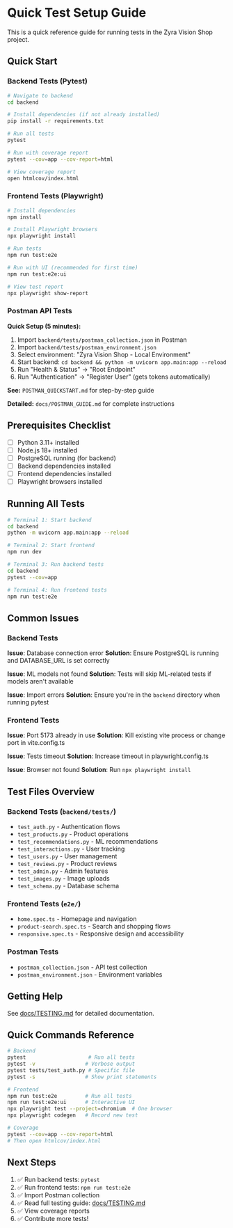 # Quick Test Setup Guide

This is a quick reference guide for running tests in the Zyra Vision Shop project.

## Quick Start

### Backend Tests (Pytest)

```bash
# Navigate to backend
cd backend

# Install dependencies (if not already installed)
pip install -r requirements.txt

# Run all tests
pytest

# Run with coverage report
pytest --cov=app --cov-report=html

# View coverage report
open htmlcov/index.html
```

### Frontend Tests (Playwright)

```bash
# Install dependencies
npm install

# Install Playwright browsers
npx playwright install

# Run tests
npm run test:e2e

# Run with UI (recommended for first time)
npm run test:e2e:ui

# View test report
npx playwright show-report
```

### Postman API Tests

**Quick Setup (5 minutes):**
1. Import `backend/tests/postman_collection.json` in Postman
2. Import `backend/tests/postman_environment.json` 
3. Select environment: "Zyra Vision Shop - Local Environment"
4. Start backend: `cd backend && python -m uvicorn app.main:app --reload`
5. Run "Health & Status" → "Root Endpoint"
6. Run "Authentication" → "Register User" (gets tokens automatically)

**See:** `POSTMAN_QUICKSTART.md` for step-by-step guide

**Detailed:** `docs/POSTMAN_GUIDE.md` for complete instructions

## Prerequisites Checklist

- [ ] Python 3.11+ installed
- [ ] Node.js 18+ installed
- [ ] PostgreSQL running (for backend)
- [ ] Backend dependencies installed
- [ ] Frontend dependencies installed
- [ ] Playwright browsers installed

## Running All Tests

```bash
# Terminal 1: Start backend
cd backend
python -m uvicorn app.main:app --reload

# Terminal 2: Start frontend
npm run dev

# Terminal 3: Run backend tests
cd backend
pytest --cov=app

# Terminal 4: Run frontend tests
npm run test:e2e
```

## Common Issues

### Backend Tests

**Issue**: Database connection error
**Solution**: Ensure PostgreSQL is running and DATABASE_URL is set correctly

**Issue**: ML models not found
**Solution**: Tests will skip ML-related tests if models aren't available

**Issue**: Import errors
**Solution**: Ensure you're in the `backend` directory when running pytest

### Frontend Tests

**Issue**: Port 5173 already in use
**Solution**: Kill existing vite process or change port in vite.config.ts

**Issue**: Tests timeout
**Solution**: Increase timeout in playwright.config.ts

**Issue**: Browser not found
**Solution**: Run `npx playwright install`

## Test Files Overview

### Backend Tests (`backend/tests/`)
- `test_auth.py` - Authentication flows
- `test_products.py` - Product operations
- `test_recommendations.py` - ML recommendations
- `test_interactions.py` - User tracking
- `test_users.py` - User management
- `test_reviews.py` - Product reviews
- `test_admin.py` - Admin features
- `test_images.py` - Image uploads
- `test_schema.py` - Database schema

### Frontend Tests (`e2e/`)
- `home.spec.ts` - Homepage and navigation
- `product-search.spec.ts` - Search and shopping flows
- `responsive.spec.ts` - Responsive design and accessibility

### Postman Tests
- `postman_collection.json` - API test collection
- `postman_environment.json` - Environment variables

## Getting Help

See [docs/TESTING.md](docs/TESTING.md) for detailed documentation.

## Quick Commands Reference

```bash
# Backend
pytest                    # Run all tests
pytest -v                # Verbose output
pytest tests/test_auth.py # Specific file
pytest -s                # Show print statements

# Frontend  
npm run test:e2e         # Run all tests
npm run test:e2e:ui      # Interactive UI
npx playwright test --project=chromium  # One browser
npx playwright codegen   # Record new test

# Coverage
pytest --cov=app --cov-report=html
# Then open htmlcov/index.html
```

## Next Steps

1. ✅ Run backend tests: `pytest`
2. ✅ Run frontend tests: `npm run test:e2e`
3. ✅ Import Postman collection
4. ✅ Read full testing guide: [docs/TESTING.md](docs/TESTING.md)
5. ✅ View coverage reports
6. ✅ Contribute more tests!

